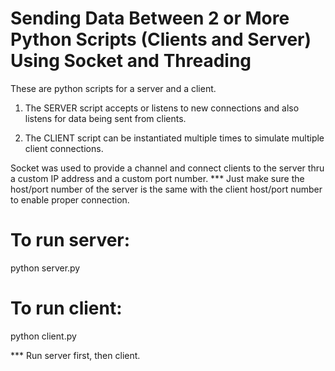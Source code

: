 # Sending Data Between 2 or More Python Scripts (Clients and Server) Using Socket and Threading

These are python scripts for a server and a client.

1. The SERVER script accepts or listens to new connections and also listens for data being sent from clients.

2. The CLIENT script can be instantiated multiple times to simulate multiple client connections.

Socket was used to provide a channel and connect clients to the server thru a custom IP address and a custom port number.
*** Just make sure the host/port number of the server is the same with the client host/port number to enable proper connection.

# To run server:
python server.py

# To run client:
python client.py

*** Run server first, then client.

